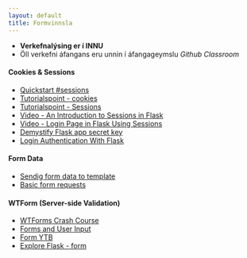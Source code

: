 ```yaml
---
layout: default
title: Formvinnsla
---
```


* **Verkefnalýsing er í INNU** 
* Öll verkefni áfangans eru unnin í áfangageymslu _Github Classroom_ 

#### Cookies & Sessions
* [Quickstart #sessions](http://flask.pocoo.org/docs/1.0/quickstart/#sessions)
* [Tutorialspoint - cookies](https://www.tutorialspoint.com/flask/flask_cookies.htm)
* [Tutorialspoint - Sessions](https://www.tutorialspoint.com/flask/flask_sessions.htm)
* [Video - An Introduction to Sessions in Flask](https://www.youtube.com/watch?v=T1ZVyY1LWOg)
* [Video - Login Page in Flask Using Sessions](https://www.youtube.com/watch?v=eBwhBrNbrNI)
* [Demystify Flask app secret key](https://stackoverflow.com/questions/22463939/demystify-flask-app-secret-key)
* [Login Authentication With Flask](https://pythonspot.com/login-authentication-with-flask/)

#### Form Data

* [Sendig form data to template](https://www.tutorialspoint.com/flask/flask_sending_form_data_to_template.htm)
* [Basic form requests](https://www.youtube.com/watch?v=KW_ItlO5kR4)

#### WTForm (Server-side Validation)

* [WTForms Crash Course](https://wtforms.readthedocs.io/en/stable/crash_course.html)
* [Forms and User Input](https://www.youtube.com/watch?v=UIJKdCIEXUQ)
* [Form YTB](https://www.youtube.com/watch?v=eu0tg4vgFr4)
* [Explore Flask - form](http://exploreflask.com/en/latest/forms.html)
